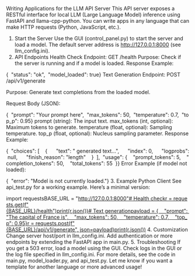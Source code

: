 Writing Applications for the LLM API Server
This API server exposes a RESTful interface for local LLM (Large Language Model) inference using FastAPI and llama-cpp-python. You can write apps in any language that can make HTTP requests (Python, JavaScript, etc.).

1. Start the Server
Use the GUI (control_panel.py) to start the server and load a model.
The default server address is http://127.0.0.1:8000 (see llm_config.ini).
2. API Endpoints
Health Check
Endpoint: GET /health
Purpose: Check if the server is running and if a model is loaded.
Response Example:

{  "status": "ok",  "model_loaded": true}
Text Generation
Endpoint: POST /api/v1/generate

Purpose: Generate text completions from the loaded model.

Request Body (JSON):


{  "prompt": "Your prompt here",  "max_tokens": 50,  "temperature": 0.7,  "top_p": 0.95}
prompt (string): The input text.
max_tokens (int, optional): Maximum tokens to generate.
temperature (float, optional): Sampling temperature.
top_p (float, optional): Nucleus sampling parameter.
Response Example:


{  "choices": [    {      "text": " generated text...",      "index": 0,      "logprobs": null,      "finish_reason": "length"    }  ],  "usage": {    "prompt_tokens": 5,    "completion_tokens": 50,    "total_tokens": 55  }}
Error Example (if model not loaded):


{  "error": "Model is not currently loaded."}
3. Example Python Client
See api_test.py for a working example. Here’s a minimal version:


import requestsBASE_URL = "http://127.0.0.1:8000"# Health checkr = requests.get(f"{BASE_URL}/health")print(r.json())# Text generationpayload = {    "prompt": "The capital of France is",    "max_tokens": 50,    "temperature": 0.7,    "top_p": 0.95}r = requests.post(f"{BASE_URL}/api/v1/generate", json=payload)print(r.json())
4. Customization
Change server host/port in llm_config.ini.
Add authentication or more endpoints by extending the FastAPI app in main.py.
5. Troubleshooting
If you get a 503 error, load a model using the GUI.
Check logs in the GUI or the log file specified in llm_config.ini.
For more details, see the code in main.py, model_loader.py, and api_test.py. Let me know if you want a template for another language or more advanced usage!
